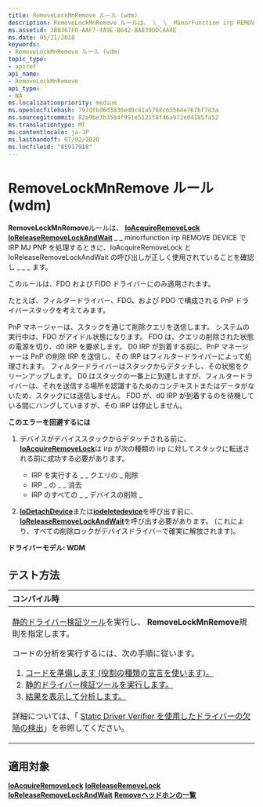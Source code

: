 ```yaml
---
title: RemoveLockMnRemove ルール (wdm)
description: RemoveLockMnRemove ルールは、 \_ \_ MinorFunction irp REMOVE DEVICE で IRP MJ PNP を処理するときに、IoAcquireRemoveLock と IoReleaseRemoveLockAndWait の呼び出しが正しく使用されていることを確認し \_ \_ \_ ます。
ms.assetid: 3BB367F0-AAF7-4A9E-B642-BA839DDCAA4E
ms.date: 05/21/2018
keywords:
- RemoveLockMnRemove ルール (wdm)
topic_type:
- apiref
api_name:
- RemoveLockMnRemove
api_type:
- NA
ms.localizationpriority: medium
ms.openlocfilehash: 797dfbd6d3836ed0c41a5788c63564e767bf743a
ms.sourcegitcommit: 82a9be3b3584f991e5121f8f46a972e04185fa52
ms.translationtype: MT
ms.contentlocale: ja-JP
ms.lasthandoff: 07/02/2020
ms.locfileid: "85917918"
---
```

# <a name="removelockmnremove-rule-wdm"></a>RemoveLockMnRemove ルール (wdm)


**RemoveLockMnRemove**ルールは、 [**IoAcquireRemoveLock**](https://docs.microsoft.com/windows-hardware/drivers/ddi/wdm/nf-wdm-ioacquireremovelock) [**IoReleaseRemoveLockAndWait**](https://docs.microsoft.com/windows-hardware/drivers/ddi/wdm/nf-wdm-ioreleaseremovelockandwait) \_ \_ minorfunction irp REMOVE DEVICE で IRP MJ PNP を処理するときに、IoAcquireRemoveLock と IoReleaseRemoveLockAndWait の呼び出しが正しく使用されていることを確認し \_ \_ \_ ます。

このルールは、FDO および FIDO ドライバーにのみ適用されます。

たとえば、フィルタードライバー、FDO、および PDO で構成される PnP ドライバースタックを考えてみます。

PnP マネージャーは、スタックを通じて削除クエリを送信します。 システムの実行中は、FDO がアイドル状態になります。 FDO は、クエリの削除された状態の電源を切り、d0 IRP を要求します。 D0 IRP が到着する前に、PnP マネージャーは PnP の削除 IRP を送信し、その IRP はフィルタードライバーによって処理されます。 フィルタードライバーはスタックからデタッチし、その状態をクリーンアップします。 D0 はスタックの一番上に到達しますが、フィルタードライバーは、それを送信する場所を認識するためのコンテキストまたはデータがないため、スタックには送信しません。 FDO が、d0 IRP が到着するのを待機している間にハングしていますが、その IRP は停止しません。

**このエラーを回避するには**

1.  デバイスがデバイススタックからデタッチされる前に、 [**IoAcquireRemoveLock**](https://docs.microsoft.com/windows-hardware/drivers/ddi/wdm/nf-wdm-ioacquireremovelock)は irp が次の種類の irp に対してスタックに転送される前に成功する必要があります。

    -   IRP を実行する \_ \_ クエリの \_ 削除
    -   IRP \_ の \_ \_ 消去
    -   IRP のすべての \_ \_ デバイスの削除 \_

2.  [**IoDetachDevice**](https://docs.microsoft.com/windows-hardware/drivers/ddi/wdm/nf-wdm-iodetachdevice)または[**iodeletedevice**](https://docs.microsoft.com/windows-hardware/drivers/ddi/wdm/nf-wdm-iodeletedevice)を呼び出す前に、 [**IoReleaseRemoveLockAndWait**](https://docs.microsoft.com/windows-hardware/drivers/ddi/wdm/nf-wdm-ioreleaseremovelockandwait)を呼び出す必要があります。 (これにより、すべての削除ロックがデバイスドライバーで確実に解放されます)。

**ドライバーモデル: WDM**

<a name="how-to-test"></a>テスト方法
-----------

<table>
<colgroup>
<col width="100%" />
</colgroup>
<thead>
<tr class="header">
<th align="left">コンパイル時</th>
</tr>
</thead>
<tbody>
<tr class="odd">
<td align="left"><p><a href="https://docs.microsoft.com/windows-hardware/drivers/devtest/static-driver-verifier" data-raw-source="[Static Driver Verifier](https://docs.microsoft.com/windows-hardware/drivers/devtest/static-driver-verifier)">静的ドライバー検証ツール</a>を実行し、 <strong>RemoveLockMnRemove</strong>規則を指定します。</p>
コードの分析を実行するには、次の手順に従います。
<ol>
<li><a href="https://docs.microsoft.com/windows-hardware/drivers/devtest/using-static-driver-verifier-to-find-defects-in-drivers#preparing-your-source-code" data-raw-source="[Prepare your code (use role type declarations).](https://docs.microsoft.com/windows-hardware/drivers/devtest/using-static-driver-verifier-to-find-defects-in-drivers#preparing-your-source-code)">コードを準備します (役割の種類の宣言を使います)。</a></li>
<li><a href="https://docs.microsoft.com/windows-hardware/drivers/devtest/using-static-driver-verifier-to-find-defects-in-drivers#running-static-driver-verifier" data-raw-source="[Run Static Driver Verifier.](https://docs.microsoft.com/windows-hardware/drivers/devtest/using-static-driver-verifier-to-find-defects-in-drivers#running-static-driver-verifier)">静的ドライバー検証ツールを実行します。</a></li>
<li><a href="https://docs.microsoft.com/windows-hardware/drivers/devtest/using-static-driver-verifier-to-find-defects-in-drivers#viewing-and-analyzing-the-results" data-raw-source="[View and analyze the results.](https://docs.microsoft.com/windows-hardware/drivers/devtest/using-static-driver-verifier-to-find-defects-in-drivers#viewing-and-analyzing-the-results)">結果を表示して分析します。</a></li>
</ol>
<p>詳細については、「 <a href="https://docs.microsoft.com/windows-hardware/drivers/devtest/using-static-driver-verifier-to-find-defects-in-drivers" data-raw-source="[Using Static Driver Verifier to Find Defects in Drivers](https://docs.microsoft.com/windows-hardware/drivers/devtest/using-static-driver-verifier-to-find-defects-in-drivers)">Static Driver Verifier を使用したドライバーの欠陥の検出</a>」を参照してください。</p></td>
</tr>
</tbody>
</table>

<a name="applies-to"></a>適用対象
----------

[**IoAcquireRemoveLock**](https://docs.microsoft.com/windows-hardware/drivers/ddi/wdm/nf-wdm-ioacquireremovelock) 
[**IoReleaseRemoveLock**](https://docs.microsoft.com/windows-hardware/drivers/ddi/wdm/nf-wdm-ioreleaseremovelock) 
[**IoReleaseRemoveLockAndWait**](https://docs.microsoft.com/windows-hardware/drivers/ddi/wdm/nf-wdm-ioreleaseremovelockandwait) 
[**Removeヘッドホンの一覧**](https://docs.microsoft.com/windows-hardware/drivers/ddi/wdm/nf-wdm-removeheadlist)
 

 






